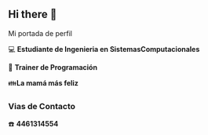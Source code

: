 ## Hi there 👋
Mi portada de perfil

:computer: **Estudiante de Ingenieria en SistemasComputacionales**

:pencil: **Trainer de Programación**

:family:**La mamá más feliz**

### Vias de Contacto

:phone: **4461314554**
